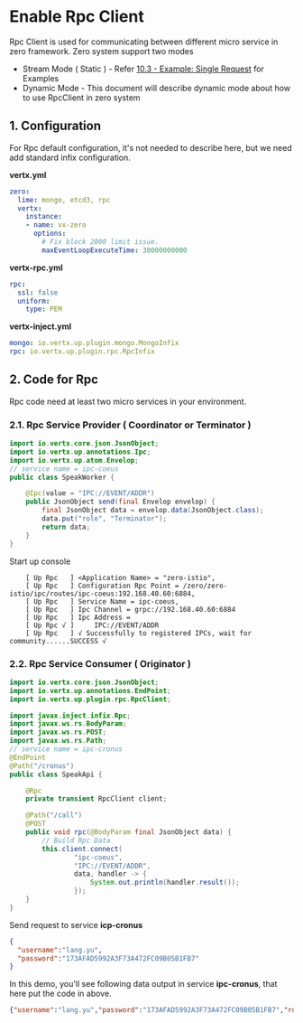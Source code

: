 # Enable Rpc Client

Rpc Client is used for communicating between different micro service in zero framework. Zero system support two modes

* Stream Mode \( Static \) - Refer [10.3 - Example: Single Request](/doc/103-example-single-request.md) for Examples
* Dynamic Mode - This document will describe dynamic mode about how to use RpcClient in zero system

## 1. Configuration

For Rpc default configuration, it's not needed to describe here, but we need add standard infix configuration.

**vertx.yml**

```yaml
zero:
  lime: mongo, etcd3, rpc
  vertx:
    instance:
    - name: vx-zero
      options:
        # Fix block 2000 limit issue.
        maxEventLoopExecuteTime: 30000000000
```

**vertx-rpc.yml**

```yaml
rpc:
  ssl: false
  uniform:
    type: PEM
```

**vertx-inject.yml**

```yaml
mongo: io.vertx.up.plugin.mongo.MongoInfix
rpc: io.vertx.up.plugin.rpc.RpcInfix
```

## 2. Code for Rpc

Rpc code need at least two micro services in your environment.

### 2.1. Rpc Service Provider \( Coordinator or Terminator \)

```java
import io.vertx.core.json.JsonObject;
import io.vertx.up.annotations.Ipc;
import io.vertx.up.atom.Envelop;
// service name = ipc-coeus
public class SpeakWorker {

    @Ipc(value = "IPC://EVENT/ADDR")
    public JsonObject send(final Envelop envelop) {
        final JsonObject data = envelop.data(JsonObject.class);
        data.put("role", "Terminator");
        return data;
    }
}
```

Start up console

```
    [ Up Rpc   ] <Application Name> = "zero-istio",
    [ Up Rpc   ] Configuration Rpc Point = /zero/zero-istio/ipc/routes/ipc-coeus:192.168.40.60:6884, 
    [ Up Rpc   ] Service Name = ipc-coeus,
    [ Up Rpc   ] Ipc Channel = grpc://192.168.40.60:6884
    [ Up Rpc   ] Ipc Address = 
    [ Up Rpc √ ]     IPC://EVENT/ADDR
    [ Up Rpc   ] √ Successfully to registered IPCs, wait for community......SUCCESS √
```

### 2.2. Rpc Service Consumer \( Originator \)

```java
import io.vertx.core.json.JsonObject;
import io.vertx.up.annotations.EndPoint;
import io.vertx.up.plugin.rpc.RpcClient;

import javax.inject.infix.Rpc;
import javax.ws.rs.BodyParam;
import javax.ws.rs.POST;
import javax.ws.rs.Path;
// service name = ipc-cronus
@EndPoint
@Path("/cronus")
public class SpeakApi {

    @Rpc
    private transient RpcClient client;

    @Path("/call")
    @POST
    public void rpc(@BodyParam final JsonObject data) {
        // Build Rpc Data
        this.client.connect(
                "ipc-coeus",
                "IPC://EVENT/ADDR",
                data, handler -> {
                    System.out.println(handler.result());
                });
    }
}
```

Send request to service **icp-cronus**

```json
{
  "username":"lang.yu",
  "password":"173AFAD5992A3F73A472FC09B05B1FB7"
}
```

In this demo, you'll see following data output in service **ipc-cronus**, that here put the code in above.

```json
{"username":"lang.yu","password":"173AFAD5992A3F73A472FC09B05B1FB7","role":"Terminator"}
```



